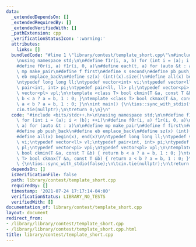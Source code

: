 ```yaml
---
data:
  _extendedDependsOn: []
  _extendedRequiredBy: []
  _extendedVerifiedWith: []
  _pathExtension: cpp
  _verificationStatusIcon: ':warning:'
  attributes:
    links: []
  bundledCode: "#line 1 \"library/contest/template_short.cpp\"\n#include <bits/stdc++.h>\n\
    \nusing namespace std;\n\n#define f1r(i, a, b) for (int i = (a); i < (b); ++i)\n\
    #define f0r(i, a) f1r(i, 0, a)\n#define each(t, a) for (auto &t : a)\n\n#define\
    \ mp make_pair\n#define f first\n#define s second\n#define pb push_back\n#define\
    \ eb emplace_back\n#define sz(x) (int)(x).size()\n#define all(x) begin(x), end(x)\n\
    \ntypedef long long ll;\ntypedef vector<int> vi;\ntypedef vector<ll> vl;\ntypedef\
    \ pair<int, int> pi;\ntypedef pair<ll, ll> pl;\ntypedef vector<pi> vpi;\ntypedef\
    \ vector<pl> vpl;\n\ntemplate <class T> bool ckmin(T &a, const T &b) { return\
    \ b < a ? a = b, 1 : 0; }\ntemplate <class T> bool ckmax(T &a, const T &b) { return\
    \ a < b ? a = b, 1 : 0; }\n\nint main() {\n\tios::sync_with_stdio(false);\n\t\
    cin.tie(nullptr);\n\treturn 0;\n}\n"
  code: "#include <bits/stdc++.h>\n\nusing namespace std;\n\n#define f1r(i, a, b)\
    \ for (int i = (a); i < (b); ++i)\n#define f0r(i, a) f1r(i, 0, a)\n#define each(t,\
    \ a) for (auto &t : a)\n\n#define mp make_pair\n#define f first\n#define s second\n\
    #define pb push_back\n#define eb emplace_back\n#define sz(x) (int)(x).size()\n\
    #define all(x) begin(x), end(x)\n\ntypedef long long ll;\ntypedef vector<int>\
    \ vi;\ntypedef vector<ll> vl;\ntypedef pair<int, int> pi;\ntypedef pair<ll, ll>\
    \ pl;\ntypedef vector<pi> vpi;\ntypedef vector<pl> vpl;\n\ntemplate <class T>\
    \ bool ckmin(T &a, const T &b) { return b < a ? a = b, 1 : 0; }\ntemplate <class\
    \ T> bool ckmax(T &a, const T &b) { return a < b ? a = b, 1 : 0; }\n\nint main()\
    \ {\n\tios::sync_with_stdio(false);\n\tcin.tie(nullptr);\n\treturn 0;\n}\n"
  dependsOn: []
  isVerificationFile: false
  path: library/contest/template_short.cpp
  requiredBy: []
  timestamp: '2021-07-24 17:17:14-04:00'
  verificationStatus: LIBRARY_NO_TESTS
  verifiedWith: []
documentation_of: library/contest/template_short.cpp
layout: document
redirect_from:
- /library/library/contest/template_short.cpp
- /library/library/contest/template_short.cpp.html
title: library/contest/template_short.cpp
---
```

